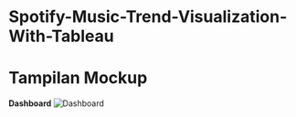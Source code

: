 # Spotify-Music-Trend-Visualization-With-Tableau







# Tampilan Mockup

<b>Dashboard</b>
![Dashboard](https://user-images.githubusercontent.com/63969423/102449307-8ceb3a00-4066-11eb-9f5d-b3e1348cc0d6.png)
